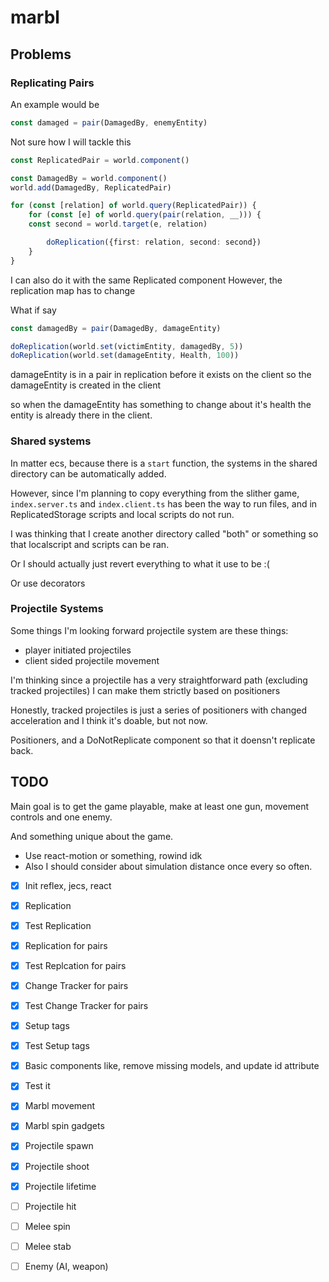 # marbl

## Problems

### Replicating Pairs

An example would be

```ts
const damaged = pair(DamagedBy, enemyEntity)
```

Not sure how I will tackle this

```ts
const ReplicatedPair = world.component()

const DamagedBy = world.component()
world.add(DamagedBy, ReplicatedPair)

for (const [relation] of world.query(ReplicatedPair)) {
    for (const [e] of world.query(pair(relation, __))) {
    const second = world.target(e, relation)

        doReplication({first: relation, second: second})
    }
}
```

I can also do it with the same Replicated component
However, the replication map has to change

What if say
```ts
const damagedBy = pair(DamagedBy, damageEntity)

doReplication(world.set(victimEntity, damagedBy, 5))
doReplication(world.set(damageEntity, Health, 100))
```
damageEntity is in a pair in replication before it exists on the client
so the damageEntity is created in the client

so when the damageEntity has something to change about it's health
the entity is already there in the client.

### Shared systems
In matter ecs, because there is a `start` function, the systems in the shared directory can be automatically added.

However, since I'm planning to copy everything from the slither game, `index.server.ts` and `index.client.ts` has been the way to run files, and in ReplicatedStorage scripts and local scripts do not run.

I was thinking that I create another directory called "both" or something so that localscript and scripts can be ran.

Or I should actually just revert everything to what it use to be :(

Or use decorators

### Projectile Systems

Some things I'm looking forward projectile system are these things:
- player initiated projectiles
- client sided projectile movement

I'm thinking since a projectile has a very straightforward path (excluding tracked projectiles)
I can make them strictly based on positioners

Honestly, tracked projectiles is just a series of positioners with changed acceleration and I think it's doable, but not now.

Positioners, and a DoNotReplicate component so that it doensn't replicate back.


## TODO

Main goal is to get the game playable, make at least one gun, movement controls and one enemy.

And something unique about the game.
- Use react-motion or something, rowind idk
- Also I should consider about simulation distance once every so often.

- [x] Init reflex, jecs, react
- [x] Replication
- [x] Test Replication
- [x] Replication for pairs
- [x] Test Replcation for pairs
- [x] Change Tracker for pairs
- [x] Test Change Tracker for pairs
- [x] Setup tags
- [x] Test Setup tags
- [x] Basic components like, remove missing models, and update id attribute
- [x] Test it
- [x] Marbl movement
- [x] Marbl spin gadgets

- [x] Projectile spawn
- [x] Projectile shoot
- [x] Projectile lifetime
- [ ] Projectile hit

- [ ] Melee spin
- [ ] Melee stab

- [ ] Enemy (AI, weapon)